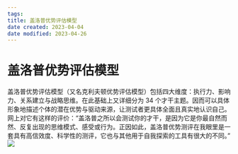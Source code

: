 ```yaml
---
tags:
title: 盖洛普优势评估模型
date created: 2023-04-04
date modified: 2023-04-26
---
```


# 盖洛普优势评估模型

盖洛普优势评估模型（又名克利夫顿优势评估模型）包括四大维度：执行力、影响力、关系建立与战略思维。在此基础上又详细分为 34 个才干主题。因而可以具体形象地描述个体的潜在优势与驱动来源，让测试者更具体全面且真实地认识自己。  
网上对它有这样的评价：“盖洛普之所以会测试你的才干，是因为它是你最自然而然、反复出现的思维模式、感受或行为。正因如此，盖洛普优势测评在我眼里是一套具有高信效度、科学性的测评，它也与其他用于自我探索的工具有很大的不同。”  
![](https://chelsechen-img.oss-cn-hangzhou.aliyuncs.com/20220616102433.png)
